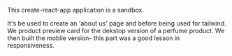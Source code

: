 This create-react-app application is a sandbox. 

It's be used to create an 'about us' page and before being used for tailwind. We product preview card for the dekstop version of a perfume product. We then built the mobile version- this part was a good lesson in responsiveness. 

